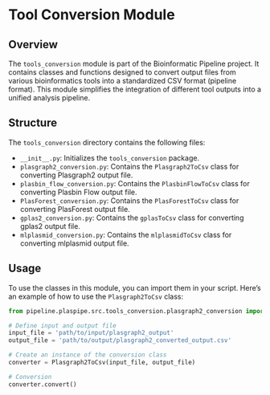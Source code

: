 # Tool Conversion Module

## Overview

The `tools_conversion` module is part of the Bioinformatic Pipeline project. It contains classes and functions designed to convert output files from various bioinformatics tools into a standardized CSV format (pipeline format). This module simplifies the integration of different tool outputs into a unified analysis pipeline.

## Structure

The `tools_conversion` directory contains the following files:

- `__init__.py`: Initializes the `tools_conversion` package.
- `plasgraph2_conversion.py`: Contains the `Plasgraph2ToCsv` class for converting Plasgraph2 output file.
- `plasbin_flow_conversion.py`: Contains the `PlasbinFlowToCsv` class for converting Plasbin Flow output file.
- `PlasForest_conversion.py`: Contains the `PlasForestToCsv` class for converting PlasForest output file.
- `gplas2_conversion.py`: Contains the `gplasToCsv` class for converting gplas2 output file.
- `mlplasmid_conversion.py`: Contains the `mlplasmidToCsv` class for converting mlplasmid output file.

## Usage

To use the classes in this module, you can import them in your script. Here’s an example of how to use the `Plasgraph2ToCsv` class:

```python
from pipeline.plaspipe.src.tools_conversion.plasgraph2_conversion import Plasgraph2ToCsv

# Define input and output file
input_file = 'path/to/input/plasgraph2_output'
output_file = 'path/to/output/plasgraph2_converted_output.csv'

# Create an instance of the conversion class
converter = Plasgraph2ToCsv(input_file, output_file)

# Conversion
converter.convert()